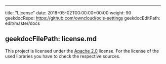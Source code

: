 * * *

title: "License"
date: 2018-05-02T00:00:00+00:00
weight: 90
geekdocRepo: <https://github.com/owncloud/ocis-settings>
geekdocEditPath: edit/master/docs

## geekdocFilePath: license.md

This project is licensed under the [Apache 2.0](https://github.com/owncloud/ocis/settings/blob/master/LICENSE) license. For the license of the used libraries you have to check the respective sources.
